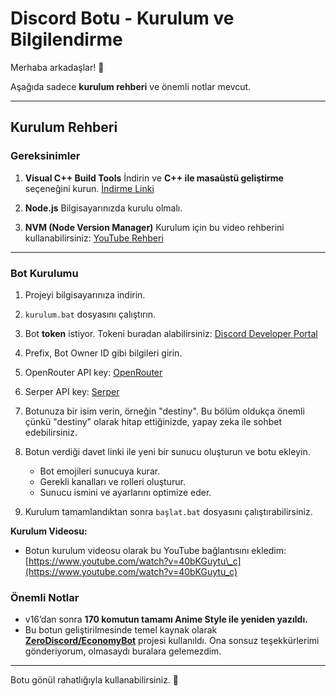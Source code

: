 # Discord Botu - Kurulum ve Bilgilendirme

Merhaba arkadaşlar! 👋

Aşağıda sadece **kurulum rehberi** ve önemli notlar mevcut.

---

## Kurulum Rehberi

### Gereksinimler

1. **Visual C++ Build Tools**
   İndirin ve **C++ ile masaüstü geliştirme** seçeneğini kurun.
   [İndirme Linki](https://visualstudio.microsoft.com/tr/visual-cpp-build-tools/?utm_source=chatgpt.com)

2. **Node.js**
   Bilgisayarınızda kurulu olmalı.

3. **NVM (Node Version Manager)**
   Kurulum için bu video rehberini kullanabilirsiniz:
   [YouTube Rehberi](https://www.youtube.com/watch?v=GWqZSisuq0g)

---

### Bot Kurulumu

1. Projeyi bilgisayarınıza indirin.
2. `kurulum.bat` dosyasını çalıştırın.
3. Bot **token** istiyor. Tokeni buradan alabilirsiniz:
   [Discord Developer Portal](https://discord.com/developers/applications)
4. Prefix, Bot Owner ID gibi bilgileri girin.
5. OpenRouter API key: [OpenRouter](https://openrouter.ai)
6. Serper API key: [Serper](https://serper.dev)
7. Botunuza bir isim verin, örneğin "destiny". Bu bölüm oldukça önemli çünkü "destiny" olarak hitap ettiğinizde, yapay zeka ile sohbet edebilirsiniz.
8. Botun verdiği davet linki ile yeni bir sunucu oluşturun ve botu ekleyin.

   * Bot emojileri sunucuya kurar.
   * Gerekli kanalları ve rolleri oluşturur.
   * Sunucu ismini ve ayarlarını optimize eder.
9. Kurulum tamamlandıktan sonra `başlat.bat` dosyasını çalıştırabilirsiniz.

**Kurulum Videosu:**

* Botun kurulum videosu olarak bu YouTube bağlantısını ekledim: [https://www.youtube.com/watch?v=40bKGuytu\_c](https://www.youtube.com/watch?v=40bKGuytu_c)

### Önemli Notlar

* v16’dan sonra **170 komutun tamamı Anime Style ile yeniden yazıldı.**
* Bu botun geliştirilmesinde temel kaynak olarak **[ZeroDiscord/EconomyBot](https://github.com/ZeroDiscord/EconomyBot/tree/main)** projesi kullanıldı.
  Ona sonsuz teşekkürlerimi gönderiyorum, olmasaydı buralara gelemezdim.

---

Botu gönül rahatlığıyla kullanabilirsiniz. 🎉 
